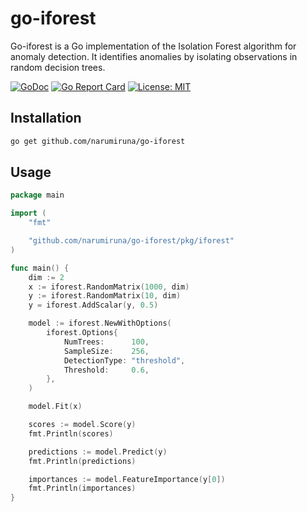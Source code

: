 # go-iforest

Go-iforest is a Go implementation of the Isolation Forest algorithm for anomaly detection. It identifies anomalies by isolating observations in random decision trees.

[![GoDoc](https://pkg.go.dev/badge/github.com/narumiruna/go-iforest.svg)](https://pkg.go.dev/github.com/narumiruna/go-iforest)
[![Go Report Card](https://goreportcard.com/badge/github.com/narumiruna/go-iforest)](https://goreportcard.com/report/github.com/narumiruna/go-iforest)
[![License: MIT](https://img.shields.io/badge/License-MIT-yellow.svg)](https://opensource.org/licenses/MIT)

## Installation

```bash
go get github.com/narumiruna/go-iforest
```

## Usage

```go
package main

import (
	"fmt"

	"github.com/narumiruna/go-iforest/pkg/iforest"
)

func main() {
	dim := 2
	x := iforest.RandomMatrix(1000, dim)
	y := iforest.RandomMatrix(10, dim)
	y = iforest.AddScalar(y, 0.5)

	model := iforest.NewWithOptions(
		iforest.Options{
			NumTrees:      100,
			SampleSize:    256,
			DetectionType: "threshold",
			Threshold:     0.6,
		},
	)

	model.Fit(x)

	scores := model.Score(y)
	fmt.Println(scores)

	predictions := model.Predict(y)
	fmt.Println(predictions)

	importances := model.FeatureImportance(y[0])
	fmt.Println(importances)
}
```
